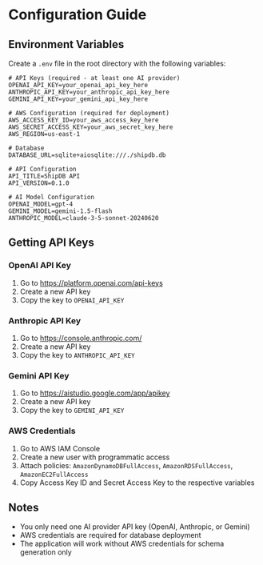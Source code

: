 # Configuration Guide

## Environment Variables

Create a `.env` file in the root directory with the following variables:

```env
# API Keys (required - at least one AI provider)
OPENAI_API_KEY=your_openai_api_key_here
ANTHROPIC_API_KEY=your_anthropic_api_key_here
GEMINI_API_KEY=your_gemini_api_key_here

# AWS Configuration (required for deployment)
AWS_ACCESS_KEY_ID=your_aws_access_key_here
AWS_SECRET_ACCESS_KEY=your_aws_secret_key_here
AWS_REGION=us-east-1

# Database
DATABASE_URL=sqlite+aiosqlite:///./shipdb.db

# API Configuration
API_TITLE=ShipDB API
API_VERSION=0.1.0

# AI Model Configuration
OPENAI_MODEL=gpt-4
GEMINI_MODEL=gemini-1.5-flash
ANTHROPIC_MODEL=claude-3-5-sonnet-20240620
```

## Getting API Keys

### OpenAI API Key
1. Go to https://platform.openai.com/api-keys
2. Create a new API key
3. Copy the key to `OPENAI_API_KEY`

### Anthropic API Key
1. Go to https://console.anthropic.com/
2. Create a new API key
3. Copy the key to `ANTHROPIC_API_KEY`

### Gemini API Key
1. Go to https://aistudio.google.com/app/apikey
2. Create a new API key
3. Copy the key to `GEMINI_API_KEY`

### AWS Credentials
1. Go to AWS IAM Console
2. Create a new user with programmatic access
3. Attach policies: `AmazonDynamoDBFullAccess`, `AmazonRDSFullAccess`, `AmazonEC2FullAccess`
4. Copy Access Key ID and Secret Access Key to the respective variables

## Notes

- You only need one AI provider API key (OpenAI, Anthropic, or Gemini)
- AWS credentials are required for database deployment
- The application will work without AWS credentials for schema generation only
